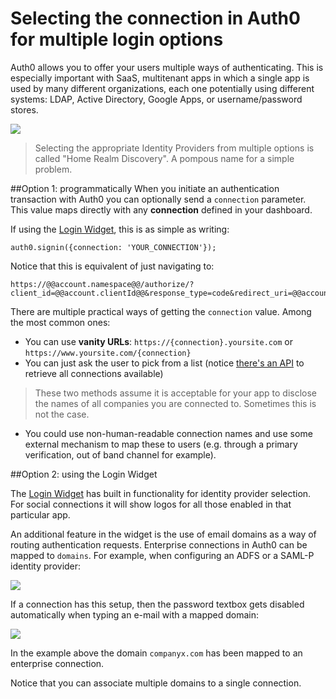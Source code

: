 # Selecting the connection in Auth0 for multiple login options 

Auth0 allows you to offer your users multiple ways of authenticating. This is especially important with SaaS, multitenant apps in which a single app is used by many different organizations, each one potentially using different systems: LDAP, Active Directory, Google Apps, or username/password stores.

![](https://docs.google.com/drawings/d/1h3-gOOLOEOzbqh5c3n_9p7YNHpkffHNH7nFOgG3KM8A/pub?w=744&amp;h=307)

> Selecting the appropriate Identity Providers from multiple options is called "Home Realm Discovery". A pompous name for a simple problem.

##Option 1: programmatically 
When you initiate an authentication transaction with Auth0 you can optionally send a `connection` parameter. This value maps directly with any __connection__ defined in your dashboard.

If using the [Login Widget](login-widget2), this is as simple as writing:

	auth0.signin({connection: 'YOUR_CONNECTION'});


Notice that this is equivalent of just navigating to:

	https://@@account.namespace@@/authorize/?client_id=@@account.clientId@@&response_type=code&redirect_uri=@@account.callback@@&state=OPAQUE_VALUE&connection=YOUR_CONNECTION

There are multiple practical ways of getting the `connection` value. Among the most common ones:

* You can use __vanity URLs__: `https://{connection}.yoursite.com` or `https://www.yoursite.com/{connection}`
* You can just ask the user to pick from a list (notice [there's an API](https://docs.auth0.com/api#!#get--api-connections) to retrieve all connections available)

> These two methods assume it is acceptable for your app to disclose the names of all companies you are connected to. Sometimes this is not the case.

* You could use non-human-readable connection names and use some external mechanism to map these to users (e.g. through a primary verification, out of band channel for example).

##Option 2: using the Login Widget

The [Login Widget](login-widget2) has built in functionality for identity provider selection. For social connections it will show logos for all those enabled in that particular app. 

An additional feature in the widget is the use of email domains as a way of routing authentication requests. Enterprise connections in Auth0 can be mapped to `domains`. For example, when configuring an ADFS or a SAML-P identity provider:

![](https://cldup.com/k_LcfC8PHp.png)

If a connection has this setup, then the password textbox gets disabled automatically when typing an e-mail with a mapped domain:

![](https://cldup.com/R7mvAZpSnf.png)

In the example above the domain `companyx.com` has been mapped to an enterprise connection.

Notice that you can associate multiple domains to a single connection.
